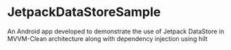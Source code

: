 # JetpackDataStoreSample


An Android app developed to demonstrate the use of Jetpack DataStore in MVVM-Clean architecture along with dependency injection using hilt
